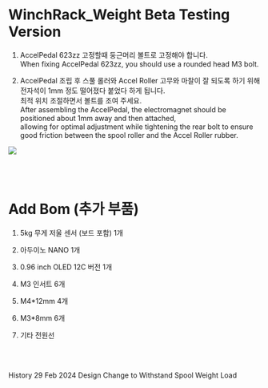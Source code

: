 # WinchRack_Weight Beta Testing Version


1. AccelPedal 623zz 고정할때 둥근머리 볼트로 고정해야 합니다.<br>
When fixing AccelPedal 623zz, you should use a rounded head M3 bolt.

2. AccelPedal 조립 후 스풀 롤러와 Accel Roller 고무와 마찰이 잘 되도록 하기 위해<br>
   전자석이 1mm 정도 떨어졌다 붙었다 하게 됩니다.<br>
   최적 위치 조절하면서 볼트를 조여 주세요.<br>
After assembling the AccelPedal, the electromagnet should be positioned about 1mm away and then attached,<br>
allowing for optimal adjustment while tightening the rear bolt to ensure good friction between the spool roller and the Accel Roller rubber.   


<img src="https://github.com/pure100kim/WinchRack_Type2/blob/main/Weight/Photos/WinchRack_Weight_01.png" /><br>


<br>
<br>

# Add Bom (추가 부품)

1. 5kg 무게 저울 센서 (보드 포함) 1개

2. 아두이노 NANO 1개

3. 0.96 inch OLED 12C 버전 1개

4. M3 인서트 6개

5. M4*12mm 4개

6. M3*8mm 6개

7. 기타 전원선



<br>

<br>

History
29 Feb 2024
Design Change to Withstand Spool Weight Load
